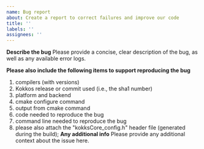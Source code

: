 ```yaml
---
name: Bug report
about: Create a report to correct failures and improve our code
title: ''
labels: ''
assignees: ''
---
```

**Describe the bug**
Please provide a concise, clear description of the bug, as well as any available error logs.

**Please also include the following items to support reproducing the bug**
1. compilers (with versions)
2. Kokkos release or commit used (i.e., the sha1 number)
3. platform and backend
4. cmake configure command
5. output from cmake command
6. code needed to reproduce the bug
7. command line needed to reproduce the bug
5. please also attach the "kokksCore_config.h" header file (generated during the build);
**Any additional info**
Please provide any additional context about the issue here.
